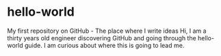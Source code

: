 # hello-world
My first repository on GitHub - The place where I write ideas
Hi, I am a thirty years old engineer discovering GitHub and going through the hello-world guide.
I am curious about where this is going to lead me.
